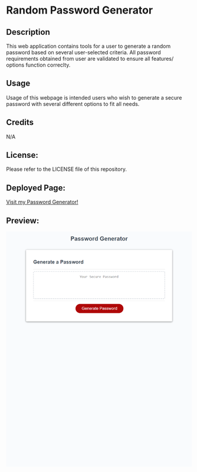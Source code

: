 # Random Password Generator

## Description
This web application contains tools for a user to generate a random password based on several user-selected criteria. All password requirements obtained from user are validated to ensure all features/ options function correclty. 

## Usage
Usage of this webpage is intended users who wish to generate a secure password with several different options to fit all needs.

## Credits
N/A

## License:
Please refer to the LICENSE file of this repository.

## Deployed Page: 
<a href="https://acarter867.github.io/Random-Password-Generator/">Visit my Password Generator!</a>

## Preview:
<img src="/assets/photos/acarter867.github.io_Random-Password-Generator_.png" alt="Password Generator Preview">